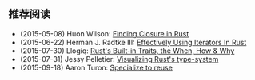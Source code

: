 ## 推荐阅读

* (2015-05-08) Huon Wilson: [Finding Closure in Rust](http://huonw.github.io/blog/2015/05/finding-closure-in-rust/)
* (2015-06-22) Herman J. Radtke III: [Effectively Using Iterators In Rust](http://hermanradtke.com/2015/06/22/effectively-using-iterators-in-rust.html)
* (2015-07-30) Llogiq: [Rust's Built-in Traits, the When, How & Why](https://llogiq.github.io/2015/07/30/traits.html)
* (2015-07-31) Jessy Pelletier: [Visualizing Rust's type-system](http://jadpole.github.io/rust/type-system/)
* (2015-09-18) Aaron Turon: [Specialize to reuse](http://aturon.github.io/blog/2015/09/18/reuse/)
